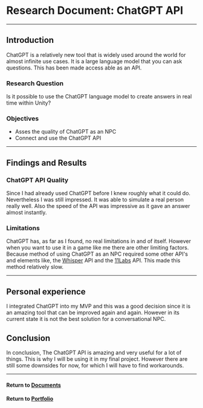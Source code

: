 # Research Document: ChatGPT API

---

## Introduction
ChatGPT is a relatively new tool that is widely used around the world for almost infinite use cases. It is a large language model that you can ask questions. This has been made access able as an API. 

### Research Question
Is it possible to use the ChatGPT language model to create answers in real time within Unity?

### Objectives
- Asses the quality of ChatGPT as an NPC
- Connect and use the ChatGPT API
---

## Findings and Results

### ChatGPT API Quality
Since I had already used ChatGPT before I knew roughly what it could do. Nevertheless I was still impressed. It was able to simulate a real person really well. Also the speed of the API was impressive as it gave an answer almost instantly.

### Limitations
ChatGPT has, as far as I found, no real limitations in and of itself. However when you want to use it in a game like me there are other limiting factors. Because method of using ChatGPT as an NPC required some other API's and elements like, the [Whisper](/Whisper.md) API and the [11Labs](11Labs.md) API. This made this method relatively slow.

---

## Personal experience
I integrated ChatGPT into my MVP and this was a good decision since it is an amazing tool that can be improved again and again. However in its current state it is not the best solution for a conversational NPC.

## Conclusion
In conclusion, The ChatGPT API is amazing and very useful for a lot of things. This is why I will be using it in my final project. However there are still some downsides for now, for which I will have to find workarounds. 

---

#### Return to [Documents](../Documents)
#### Return to [Portfolio](../README.md)

